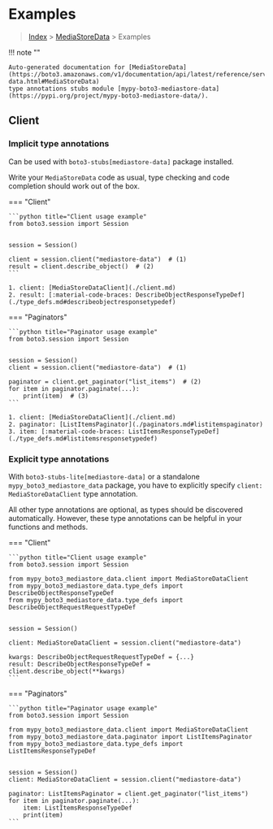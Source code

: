 # Examples

> [Index](../README.md) > [MediaStoreData](./README.md) > Examples

!!! note ""

    Auto-generated documentation for [MediaStoreData](https://boto3.amazonaws.com/v1/documentation/api/latest/reference/services/mediastore-data.html#MediaStoreData)
    type annotations stubs module [mypy-boto3-mediastore-data](https://pypi.org/project/mypy-boto3-mediastore-data/).

## Client

### Implicit type annotations

Can be used with `boto3-stubs[mediastore-data]` package installed.

Write your `MediaStoreData` code as usual,
type checking and code completion should work out of the box.


=== "Client"

    ```python title="Client usage example"
    from boto3.session import Session


    session = Session()

    client = session.client("mediastore-data")  # (1)
    result = client.describe_object()  # (2)
    ```

    1. client: [MediaStoreDataClient](./client.md)
    2. result: [:material-code-braces: DescribeObjectResponseTypeDef](./type_defs.md#describeobjectresponsetypedef) 



=== "Paginators"

    ```python title="Paginator usage example"
    from boto3.session import Session


    session = Session()
    client = session.client("mediastore-data")  # (1)

    paginator = client.get_paginator("list_items")  # (2)
    for item in paginator.paginate(...):
        print(item)  # (3)
    ```

    1. client: [MediaStoreDataClient](./client.md)
    2. paginator: [ListItemsPaginator](./paginators.md#listitemspaginator)
    3. item: [:material-code-braces: ListItemsResponseTypeDef](./type_defs.md#listitemsresponsetypedef) 




### Explicit type annotations

With `boto3-stubs-lite[mediastore-data]`
or a standalone `mypy_boto3_mediastore_data` package, you have to explicitly specify `client: MediaStoreDataClient` type annotation.

All other type annotations are optional, as types should be discovered automatically.
However, these type annotations can be helpful in your functions and methods.


=== "Client"

    ```python title="Client usage example"
    from boto3.session import Session

    from mypy_boto3_mediastore_data.client import MediaStoreDataClient
    from mypy_boto3_mediastore_data.type_defs import DescribeObjectResponseTypeDef
    from mypy_boto3_mediastore_data.type_defs import DescribeObjectRequestRequestTypeDef


    session = Session()

    client: MediaStoreDataClient = session.client("mediastore-data")

    kwargs: DescribeObjectRequestRequestTypeDef = {...}
    result: DescribeObjectResponseTypeDef = client.describe_object(**kwargs)
    ```



=== "Paginators"

    ```python title="Paginator usage example"
    from boto3.session import Session

    from mypy_boto3_mediastore_data.client import MediaStoreDataClient
    from mypy_boto3_mediastore_data.paginator import ListItemsPaginator
    from mypy_boto3_mediastore_data.type_defs import ListItemsResponseTypeDef


    session = Session()
    client: MediaStoreDataClient = session.client("mediastore-data")

    paginator: ListItemsPaginator = client.get_paginator("list_items")
    for item in paginator.paginate(...):
        item: ListItemsResponseTypeDef
        print(item)
    ```




